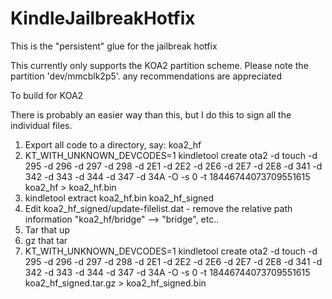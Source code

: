 # KindleJailbreakHotfix
This is the "persistent" glue for the jailbreak hotfix

This currently only supports the KOA2 partition scheme.  Please note the partition 'dev/mmcblk2p5'.  any recommendations are appreciated

To build for KOA2

There is probably an easier way than this, but I do this to sign all the individual files.

1. Export all code to a directory, say: koa2_hf
2. KT_WITH_UNKNOWN_DEVCODES=1 kindletool create ota2 -d touch -d 295 -d 296 -d 297 -d 298 -d 2E1 -d 2E2 -d 2E6 -d 2E7 -d 2E8 -d 341 -d 342 -d 343 -d 344 -d 347 -d 34A -O -s 0 -t 18446744073709551615 koa2_hf > koa2_hf.bin
3. kindletool extract koa2_hf.bin koa2_hf_signed
4. Edit koa2_hf_signed/update-filelist.dat - remove the relative path information "koa2_hf/bridge" --> "bridge", etc..
5. Tar that up
6. gz that tar
7. KT_WITH_UNKNOWN_DEVCODES=1 kindletool create ota2 -d touch -d 295 -d 296 -d 297 -d 298 -d 2E1 -d 2E2 -d 2E6 -d 2E7 -d 2E8 -d 341 -d 342 -d 343 -d 344 -d 347 -d 34A -O -s 0 -t 18446744073709551615 koa2_hf_signed.tar.gz > koa2_hf_signed.bin
